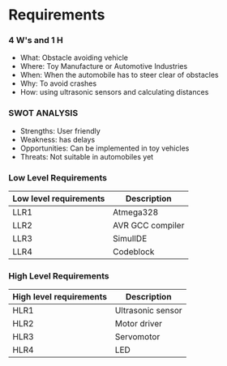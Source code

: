 # Requirements

### 4 W's and 1 H
* What: Obstacle avoiding vehicle
* Where: Toy Manufacture or Automotive Industries
* When: When the automobile has to steer clear of obstacles
* Why: To avoid crashes
* How: using ultrasonic sensors and calculating distances

### SWOT ANALYSIS
* Strengths: User friendly
* Weakness: has delays
* Opportunities: Can be implemented in toy vehicles
* Threats: Not suitable in automobiles yet

### Low Level Requirements
|Low level requirements| Description|
|---|----|
|LLR1|Atmega328|
|LLR2|AVR GCC compiler|
|LLR3|SimulIDE|
|LLR4|Codeblock|

### High Level Requirements
|High level requirements| Description|
|---|----|
|HLR1|Ultrasonic sensor|
|HLR2|Motor driver |
|HLR3|Servomotor |
|HLR4|LED |
